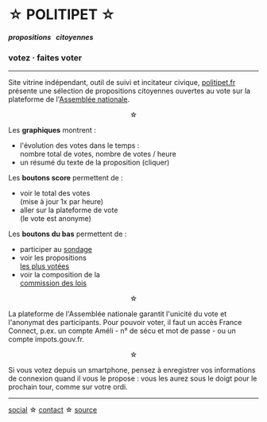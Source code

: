<div id="header" markdown="1" onclick="location='/'">

☆ POLITIPET ☆
=============

#### _propositions &nbsp; citoyennes_

### votez · faites voter

</div>

-----

<div class="left" markdown="1">

Site vitrine indépendant, outil de suivi et incitateur civique,
[politipet.fr][politipet] présente une sélection de propositions citoyennes
ouvertes au vote sur la plateforme de l'[Assemblée nationale][assemblée].

<center>☆</center>

Les **graphiques** montrent :
- l'évolution des votes dans le temps :<br>
  nombre total de votes, nombre de votes / heure
- un résumé du texte de la proposition (cliquer)

Les **boutons score** permettent de :
- voir le total des votes<br>
  (mise à jour 1x par heure)
- aller sur la plateforme de vote<br>
  (le vote est anonyme)

Les **boutons du bas** permettent de :
- participer au [sondage](poll/)
- voir les propositions<br>
  [les plus votées][most voted]
- voir la composition de la<br>
  [commission des lois](commission/lois.md)

<center>☆</center>

La plateforme de l'Assemblée nationale garantit l'unicité du vote
et l'anonymat des participants. Pour pouvoir voter, il faut un accès
France Connect, p.ex. un compte Améli - n° de sécu et mot de passe -
ou un compte impots.gouv.fr.

<center>☆</center>

Si vous votez depuis un smartphone, pensez à enregistrer vos
informations de connexion quand il vous le propose : vous les
aurez sous le doigt pour le prochain tour, comme sur votre ordi.

</div>

-----

[social][seenthis] ☆ [contact][email] ☆ [source][github]


[email]: mailto:politipet@laposte.net
[github]: https://github.com/politipet
[seenthis]: https://seenthis.net/people/politipet

[politipet]: https://politipet.fr
[assemblée]: https://petitions.assemblee-nationale.fr
[most voted]: https://petitions.assemblee-nationale.fr/initiatives?order=most_voted
